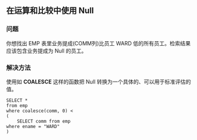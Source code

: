 ## 在运算和比较中使用 Null

### 问题

你想找出 EMP 表里业务提成(COMM列)比员工 WARD 低的所有员工。检索结果应该包含业务提成为 Null 的员工。



### 解决方法

使用如 **COALESCE** 这样的函数把 Null 转换为一个具体的、可以用于标准评估的值。

```
SELECT * 
from emp
where coalesce(comm, 0) <
(
    SELECT comm from emp
where ename = "WARD"
)
```

